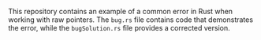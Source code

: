 This repository contains an example of a common error in Rust when working with raw pointers. The `bug.rs` file contains code that demonstrates the error, while the `bugSolution.rs` file provides a corrected version.